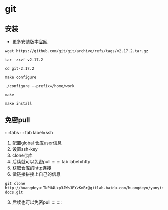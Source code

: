 
# git
## 安装
* 更多安装版本[官网](https://github.com/git/git/releases/tag/v2.17.2)
```shell
wget https://github.com/git/git/archive/refs/tags/v2.17.2.tar.gz

tar -zxvf v2.17.2

cd git-2.17.2

make configure

./configure --prefix=/home/work

make

make install
```

## 免密pull
::::tabs
::: tab label=ssh
1. 配置global 仓库user信息
2. 设置ssh-key
3. clone仓库
4. 后续就可以免密pull
:::
::: tab label=http
1. 获取仓库的http连接
2. 做链接拼接上自己的信息
```shell
git clone http://huangdeyu:TNPU4Uxp3JWsJPYvKmBr@gitlab.baidu.com/huangdeyu/yunying-docs.git
```
3. 后续也可以免密pull
:::
::::